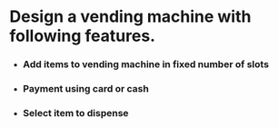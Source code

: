 # Design a vending machine with following features.

- ### Add items to vending machine in fixed number of slots 
- ### Payment using card or cash 
- ### Select item to dispense